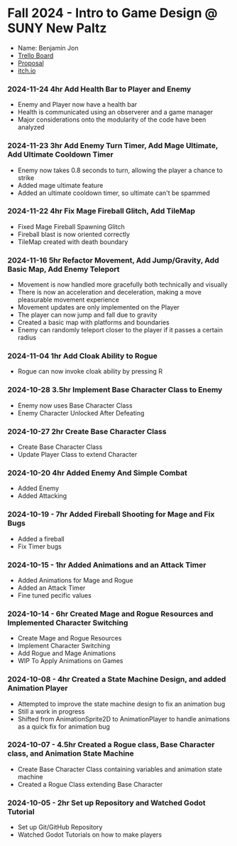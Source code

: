 # Fall 2024 - Intro to Game Design @ SUNY New Paltz
* Name: Benjamin Jon
* [Trello Board](https://trello.com/b/xEwWLpOi/godot-core-game-mechanic)
* [Proposal](https://docs.google.com/document/d/1pc96bL5eg8kmmHi8BilyL7ZiBCj0U-8YZ9nW7z4o3qc/edit?usp=sharing)
* [itch.io](https://jonb1.itch.io/game)

### 2024-11-24 4hr Add Health Bar to Player and Enemy
* Enemy and Player now have a health bar
* Health is communicated using an observerer and a game manager
* Major considerations onto the modularity of the code have been analyzed

### 2024-11-23 3hr Add Enemy Turn Timer, Add Mage Ultimate, Add Ultimate Cooldown Timer
* Enemy now takes 0.8 seconds to turn, allowing the player a chance to strike
* Added mage ultimate feature
* Added an ultimate cooldown timer, so ultimate can't be spammed

### 2024-11-22 4hr Fix Mage Fireball Glitch, Add TileMap
* Fixed Mage Fireball Spawning Glitch
* Fireball blast is now oriented correctly
* TileMap created with death boundary

### 2024-11-16 5hr Refactor Movement, Add Jump/Gravity, Add Basic Map, Add Enemy Teleport
* Movement is now handled more gracefully both technically and visually
* There is now an acceleration and deceleration, making a move pleasurable movement experience
* Movement updates are only implemented on the Player
* The player can now jump and fall due to gravity
* Created a basic map with platforms and boundaries 
* Enemy can randomly teleport closer to the player if it passes a certain radius

### 2024-11-04 1hr Add Cloak Ability to Rogue
* Rogue can now invoke cloak ability by pressing R

### 2024-10-28 3.5hr Implement Base Character Class to Enemy
* Enemy now uses Base Character Class
* Enemy Character Unlocked After Defeating

### 2024-10-27 2hr Create Base Character Class
* Create Base Character Class 
* Update Player Class to extend Character

### 2024-10-20 4hr Added Enemy And Simple Combat
* Added Enemy 
* Added Attacking 

### 2024-10-19 - 7hr Added Fireball Shooting for Mage and Fix Bugs
* Added a fireball
* Fix Timer bugs

### 2024-10-15 - 1hr Added Animations and an Attack Timer
* Added Animations for Mage and Rogue
* Added an Attack Timer
* Fine tuned pecific values

### 2024-10-14 - 6hr Created Mage and Rogue Resources and Implemented Character Switching
* Create Mage and Rogue Resources
* Implement Character Switching
* Add Rogue and Mage Animations
* WIP To Apply Animations on Games

### 2024-10-08 - 4hr Created a State Machine Design, and added Animation Player
* Attempted to improve the state machine design to fix an animation bug
* Still a work in progress
* Shifted from AnimationSprite2D to AnimationPlayer to handle animations as a quick fix for animation bug

### 2024-10-07 - 4.5hr Created a Rogue class, Base Character class, and Animation State Machine
* Create Base Character Class containing variables and animation state machine
* Created a Rogue Class extending Base Character

### 2024-10-05 - 2hr Set up Repository and Watched Godot Tutorial
* Set up Git/GitHub Repository
* Watched Godot Tutorials on how to make players

